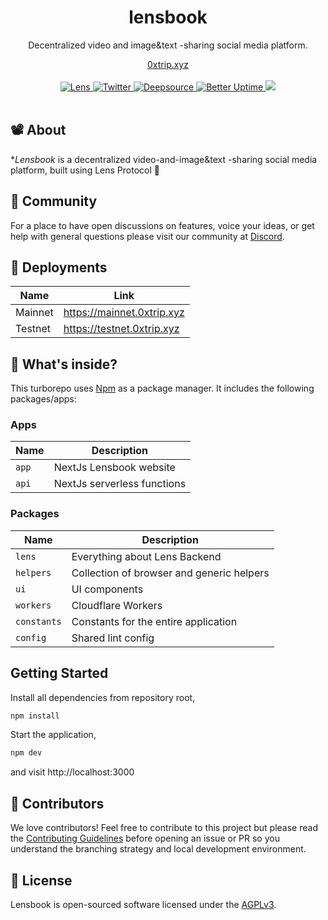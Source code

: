  
<div align="center">
    <h1>lensbook</h1>
    <p>Decentralized video and image&text -sharing social media platform.</p>
    <a href="https://mainnet.0xtrip.xyz">0xtrip.xyz</a>
</div>
<br>
<div align="center">
    <a href="https://lenstube.xyz/sasicodes.lens">
        <img src="https://lens-badge.vercel.app/api/badge/sasicodes.lens" alt="Lens">
    </a>
    <a href="https://twitter.com/lenstubexyz">
        <img src="https://img.shields.io/twitter/follow/0xtripxyz?style=social" alt="Twitter">
    </a>
    <a href="https://deepsource.io/gh/lenstube-xyz/lenstube">
        <img src="https://deepsource.io/gh/lenstube-xyz/lenstube.svg/?label=active+issues&show_trend=true" alt="Deepsource">
    </a>
     <a href="https://status.lenstube.xyz">
        <img src="https://betteruptime.com/status-badges/v1/monitor/dfaw.svg" alt="Better Uptime">
    </a>
    <a title="Crowdin" target="_blank" href="https://crowdin.com/project/lenstube">
        <img src="https://badges.crowdin.net/lenstube/localized.svg">
    </a>
</div>
<br>

## 📽️ About

**Lensbook* is a decentralized  video-and-image&text -sharing social media platform, built using Lens Protocol 🌿

## 💪 Community

For a place to have open discussions on features, voice your ideas, or get help with general questions please visit our community at [Discord](https://discord.gg/aDtzhfd9c3).

## 🚢 Deployments

| Name    | Link                         |
| ------- | ---------------------------- |
| Mainnet | https://mainnet.0xtrip.xyz   |
| Testnet | https://testnet.0xtrip.xyz   |

## 🔭 What's inside?

This turborepo uses [Npm](https://www.npmjs.com/) as a package manager. It includes the following packages/apps:

### Apps

| Name     | Description                         |
| -------- | ----------------------------------- |
| `app`    | NextJs Lensbook website             |
| `api`    | NextJs serverless functions         |

### Packages

| Name        | Description                               |
| ----------- | ----------------------------------------- |
| `lens`      | Everything about Lens Backend             |
| `helpers`   | Collection of browser and generic helpers |
| `ui`        | UI components                             |
| `workers`   | Cloudflare Workers                        |
| `constants` | Constants for the entire application      |
| `config`    | Shared lint config                        |

## Getting Started

Install all dependencies from repository root,

```bash
npm install
```

Start the application,

```bash
npm dev
```

and visit http://localhost:3000

## 🤝 Contributors

We love contributors! Feel free to contribute to this project but please read the [Contributing Guidelines](CONTRIBUTING.md) before opening an issue or PR so you understand the branching strategy and local development environment.

<a href="https://github.com/IndexOutOfBounds998/lensbook/graphs/contributors">
  
</a>

## 📜 License

Lensbook is open-sourced software licensed under the [AGPLv3](LICENSE).





